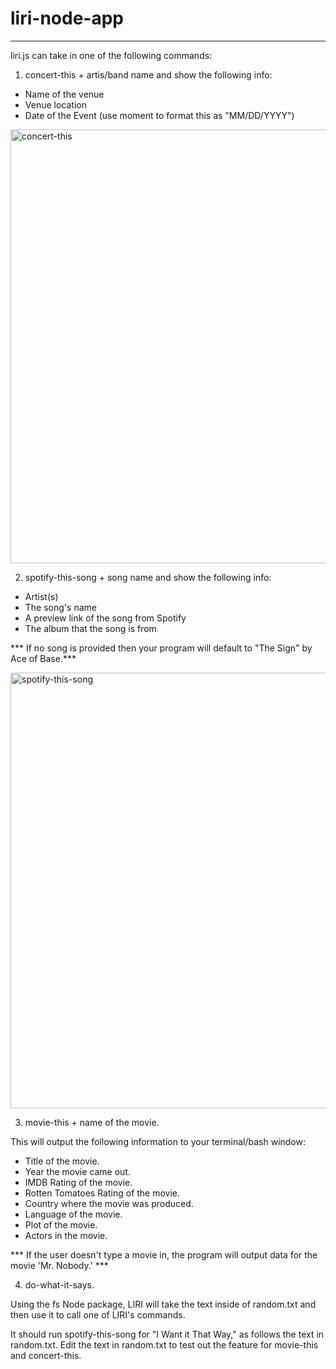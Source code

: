 # liri-node-app
******************************

liri.js can take in one of the following commands:

1. concert-this + artis/band name and show the following info: 

- Name of the venue
- Venue location
- Date of the Event (use moment to format this as "MM/DD/YYYY")

<img width="694" alt="concert-this" src="https://user-images.githubusercontent.com/44987476/55132881-7ad6a480-50e9-11e9-8d5c-a7c8f233f6f9.png">


2. spotify-this-song + song name and show the following info: 

- Artist(s)
- The song's name
- A preview link of the song from Spotify
- The album that the song is from

*** If no song is provided then your program will default to "The Sign" by Ace of Base.***

<img width="697" alt="spotify-this-song" src="https://user-images.githubusercontent.com/44987476/55132991-c9843e80-50e9-11e9-8ca6-08be13f6e1ef.png">

3. movie-this + name of the movie.

This will output the following information to your terminal/bash window:
   * Title of the movie.
   * Year the movie came out.
   * IMDB Rating of the movie.
   * Rotten Tomatoes Rating of the movie.
   * Country where the movie was produced.
   * Language of the movie.
   * Plot of the movie.
   * Actors in the movie.

*** If the user doesn't type a movie in, the program will output data for the movie 'Mr. Nobody.' ***

4. do-what-it-says.

Using the fs Node package, LIRI will take the text inside of random.txt and then use it to call one of LIRI's commands.

It should run spotify-this-song for "I Want it That Way," as follows the text in random.txt.
Edit the text in random.txt to test out the feature for movie-this and concert-this.
